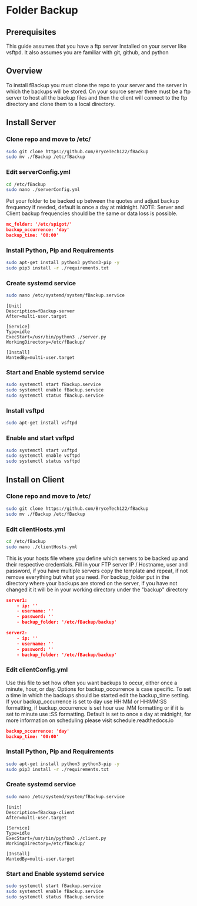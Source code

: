 # Folder Backup 

## Prerequisites
This guide assumes that you have a ftp server Installed on your server like vsftpd. It also assumes you are familiar with git, github, and python

## Overview
To install fBackup you must clone the repo to your server and the server in which the backups will be stored. On your source server there must be a ftp server to host all the backup files and then the client will connect to the ftp directory and clone them to a local directory.

## Install Server
### Clone repo and move to /etc/
```bash
sudo git clone https://github.com/BryceTech122/fBackup
sudo mv ./fBackup /etc/fBackup
```

### Edit serverConfig.yml
```bash
cd /etc/fBackup
sudo nano ./serverConfig.yml
```
Put your folder to be backed up between the quotes and adjust backup frequency if needed, default is once a day at midnight. NOTE: Server and Client backup frequencies should be the same or data loss is possible.
```json
mc_folder: '/etc/spigot/'
backup_occurrence: 'day'
backup_time: '00:00'
```

### Install Python, Pip and Requirements
```bash
sudo apt-get install python3 python3-pip -y
sudo pip3 install -r ./requirements.txt
```
### Create systemd service
```bash
sudo nano /etc/systemd/system/fBackup.service
```
```
[Unit]
Description=fBackup-server
After=multi-user.target

[Service]
Type=idle
ExecStart=/usr/bin/python3 ./server.py
WorkingDirectory=/etc/fBackup/

[Install]
WantedBy=multi-user.target
```
### Start and Enable systemd service
```bash
sudo systemctl start fBackup.service
sudo systemctl enable fBackup.service
sudo systemctl status fBackup.service
```
### Install vsftpd
```bash
sudo apt-get install vsftpd
```
### Enable and start vsftpd
```bash
sudo systemctl start vsftpd
sudo systemctl enable vsftpd
sudo systemctl status vsftpd
```

## Install on Client
### Clone repo and move to /etc/
```bash
sudo git clone https://github.com/BryceTech122/fBackup
sudo mv ./fBackup /etc/fBackup
```

### Edit clientHosts.yml
```bash
cd /etc/fBackup
sudo nano ./clientHosts.yml
```
This is your hosts file where you define which servers to be backed up and their respective credentials. Fill in your FTP server IP / Hostname, user and password, if you have multiple servers copy the template and repeat, if not remove everything but what you need. For backup_folder put in the directory where your backups are stored on the server, if you have not changed it it will be in your working directory under the "backup" directory
```json
server1:
    - ip: ''
    - username: ''
    - password: ''
    - backup_folder: '/etc/fBackup/backup'

server2:
    - ip: ''
    - username: ''
    - password: ''
    - backup_folder: '/etc/fBackup/backup'
```

### Edit clientConfig.yml
Use this file to set how often you want backups to occur, either once a minute, hour, or day. Options for backup_occurrence is case specific. To set a time in which the backups should be started edit the backup_time setting. If your backup_occurrence is set to day use HH:MM or HH:MM:SS formatting, if backup_occurrence is set hour use :MM formatting or if it is set to minute use :SS formatting. Default is set to once a day at midnight, for more information on scheduling please visit schedule.readthedocs.io
```json
backup_occurrence: 'day'
backup_time: '00:00'
```

### Install Python, Pip and Requirements
```bash
sudo apt-get install python3 python3-pip -y
sudo pip3 install -r ./requirements.txt
```
### Create systemd service
```bash
sudo nano /etc/systemd/system/fBackup.service
```
```
[Unit]
Description=fBackup-client
After=multi-user.target

[Service]
Type=idle
ExecStart=/usr/bin/python3 ./client.py
WorkingDirectory=/etc/fBackup/

[Install]
WantedBy=multi-user.target
```
### Start and Enable systemd service
```bash
sudo systemctl start fBackup.service
sudo systemctl enable fBackup.service
sudo systemctl status fBackup.service
```